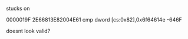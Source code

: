 stucks on

0000019F  2E66813E82004E61  cmp dword [cs:0x82],0x6f64614e
         -646F


doesnt look valid?
